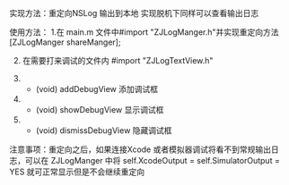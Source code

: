 实现方法：重定向NSLog 输出到本地 实现脱机下同样可以查看输出日志

使用方法：
1.在 main.m 文件中#import "ZJLogManger.h"并实现重定向方法 [ZJLogManger shareManger];


2. 在需要打来调试的文件内 #import "ZJLogTextView.h"


3.  + (void) addDebugView 添加调试框


4.  - (void) showDebugView 显示调试框


5.  - (void) dismissDebugView 隐藏调试框




注意事项：重定向之后，如果连接Xcode 或者模拟器调试将看不到常规输出日志，可以在 ZJLogManger 中将        self.XcodeOutput = self.SimulatorOutput = YES 就可正常显示但是不会继续重定向

